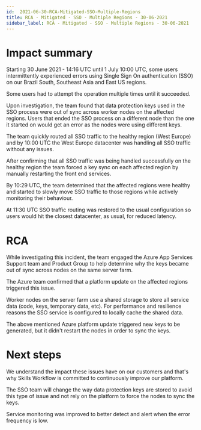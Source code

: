 ```yaml
---
id:  2021-06-30-RCA-Mitigated-SSO-Multiple-Regions
title: RCA - Mitigated - SSO - Multiple Regions - 30-06-2021
sidebar_label: RCA - Mitigated - SSO - Multiple Regions - 30-06-2021
---
```


# Impact summary

Starting 30 June 2021 - 14:16 UTC until 1 July 10:00 UTC, some users intermittently experienced errors using Single Sign On authentication (SSO) on our Brazil South, Southeast Asia and East US regions.

Some users had to attempt the operation multiple times until it succeeded.

Upon investigation, the team found that data protection keys used in the SSO process were out of sync across worker nodes on the affected regions. Users that ended the SSO process on a different node than the one it started on would get an error as the nodes were using different keys.

The team quickly routed all SSO traffic to the healthy region (West Europe) and by 10:00 UTC the West Europe datacenter was handling all SSO traffic without any issues.

After confirming that all SSO traffic was being handled successfully on the healthy region the team forced a key sync on each affected region by manually restarting the front end services.

By 10:29 UTC, the team determined that the affected regions were healthy and started to slowly move SSO traffic to those regions while actively monitoring their behaviour. 

At 11:30 UTC SSO traffic routing was restored to the usual configuration so users would hit the closest datacenter, as usual, for reduced latency.



# RCA

While investigating this incident, the team engaged the Azure App Services Support team and Product Group to help determine why the keys became out of sync across nodes on the same server farm.

The Azure team confirmed that a platform update on the affected regions triggered this issue.

Worker nodes on the server farm use a shared storage to store all service data (code, keys, temporary data, etc). For performance and resilience reasons the SSO service is configured to locally cache the shared data.

The above mentioned Azure platform update triggered new keys to be generated, but it didn't restart the nodes in order to sync the keys.

# Next steps

We understand the impact these issues have on our customers and that's why Skills Workflow is committed to continuously improve our platform.

The SSO team will change the way data protection keys are stored to avoid this type of issue and not rely on the platform to force the nodes to sync the keys.

Service monitoring was improved to better detect and alert when the error frequency is low.
